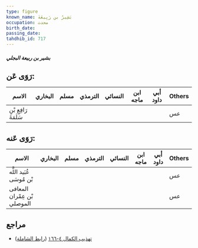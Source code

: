 ```yaml
---
type: figure
known_name: بَشِيرُ بن رَبِيعَةَ
occupation: محدث
birth_date:
passing_date:
tahdhib_id: 717
---
```

##### بشير بن ربيعة البجلي

## رَوَى عَن:
| الاسم                 | البخاري | مسلم | الترمذي | النسائي | ابن ماجه | أبي داود | Others |
| --------------------- | ------- | ---- | ------- | ------- | -------- | -------- | ------ |
| رَافِعِ بْنِ سَلَمَةَ |         |      |         |         |          |          | عس     |
## رَوَى عَنه:
| الاسم                       | البخاري | مسلم | الترمذي | النسائي | ابن ماجه | أبي داود | Others |
| --------------------------- | ------- | ---- | ------- | ------- | -------- | -------- | ------ |
| عُبَيد اللَّه بْن مُوسَى    |         |      |         |         |          |          | عس     |
| المعافى بْن عِمْران الموصلي |         |      |         |         |          |          | عس     |
## مراجع
- [تهذيب الكمال ٤-١٦٦](obsidian://open?vault=Tahdhib-al-Kamal&file=Figures/٧١٧-بشير%20بن%20ربيعة%20البجلي) ([رابط الشاملة](https://shamela.ws/book/3722/1680))